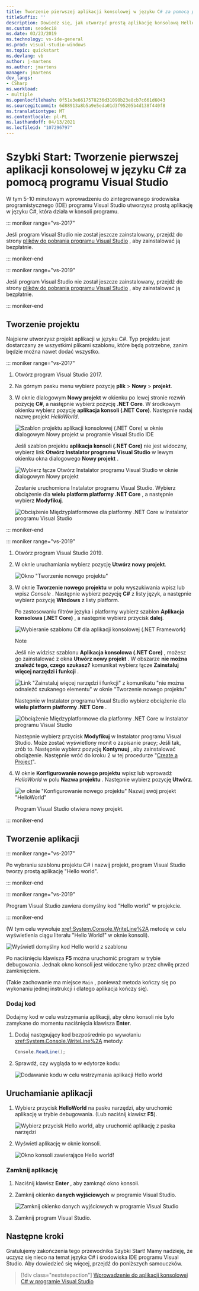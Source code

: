 ```yaml
---
title: Tworzenie pierwszej aplikacji konsolowej w języku C# za pomocą programu Visual Studio
titleSuffix: ''
description: Dowiedz się, jak utworzyć prostą aplikację konsolową Hello world w programie Visual Studio przy użyciu języka C#, krok po kroku.
ms.custom: seodec18
ms.date: 03/23/2019
ms.technology: vs-ide-general
ms.prod: visual-studio-windows
ms.topic: quickstart
ms.devlang: vb
author: j-martens
ms.author: jmartens
manager: jmartens
dev_langs:
- CSharp
ms.workload:
- multiple
ms.openlocfilehash: 0f51e3e6617578236d31090b23e8cb7c661d6043
ms.sourcegitcommit: 6d88913a8b5a9e5eda01d3f95205b4d138f440f8
ms.translationtype: MT
ms.contentlocale: pl-PL
ms.lasthandoff: 04/13/2021
ms.locfileid: "107296797"
---
```

# <a name="quickstart-use-visual-studio-to-create-your-first-c-console-app"></a>Szybki Start: Tworzenie pierwszej aplikacji konsolowej w języku C# za pomocą programu Visual Studio

W tym 5-10 minutowym wprowadzeniu do zintegrowanego środowiska programistycznego (IDE) programu Visual Studio utworzysz prostą aplikację w języku C#, która działa w konsoli programu.

::: moniker range="vs-2017"

Jeśli program Visual Studio nie został jeszcze zainstalowany, przejdź do strony [plików do pobrania programu Visual Studio](https://visualstudio.microsoft.com/vs/older-downloads/?utm_medium=microsoft&utm_source=docs.microsoft.com&utm_campaign=vs+2017+download) , aby zainstalować ją bezpłatnie.

::: moniker-end

::: moniker range="vs-2019"

Jeśli program Visual Studio nie został jeszcze zainstalowany, przejdź do strony [plików do pobrania programu Visual Studio](https://visualstudio.microsoft.com/downloads) , aby zainstalować ją bezpłatnie.

::: moniker-end

## <a name="create-a-project"></a>Tworzenie projektu

Najpierw utworzysz projekt aplikacji w języku C#. Typ projektu jest dostarczany ze wszystkimi plikami szablonu, które będą potrzebne, zanim będzie można nawet dodać wszystko.

::: moniker range="vs-2017"

1. Otwórz program Visual Studio 2017.

2. Na górnym pasku menu wybierz pozycję **plik** > **Nowy** > **projekt**.

3. W oknie dialogowym **Nowy projekt** w okienku po lewej stronie rozwiń pozycję **C#**, a następnie wybierz pozycję **.NET Core**. W środkowym okienku wybierz pozycję **aplikacja konsoli (.NET Core)**. Następnie nadaj nazwę projekt *HelloWorld*.

   ![Szablon projektu aplikacji konsolowej (.NET Core) w oknie dialogowym Nowy projekt w programie Visual Studio IDE](../ide/media/new-project-csharp-dotnetcore-helloworld-console-app.png)

     Jeśli szablon projektu **aplikacja konsoli (.NET Core)** nie jest widoczny, wybierz link **Otwórz Instalator programu Visual Studio** w lewym okienku okna dialogowego **Nowy projekt** .

   ![Wybierz łącze Otwórz Instalator programu Visual Studio w oknie dialogowym Nowy projekt](../ide/media/csharp-open-visual-studio-installer-hello-world.png)

     Zostanie uruchomiona Instalator programu Visual Studio. Wybierz obciążenie dla **wielu platform platformy .NET Core** , a następnie wybierz **Modyfikuj**.

     ![Obciążenie Międzyplatformowe dla platformy .NET Core w Instalator programu Visual Studio](../ide/media/dot-net-core-xplat-dev-workload.png)

::: moniker-end

::: moniker range="vs-2019"

1. Otwórz program Visual Studio 2019.

1. W oknie uruchamiania wybierz pozycję **Utwórz nowy projekt**.

   ![Okno "Tworzenie nowego projektu"](../get-started/media/vs-2019/create-new-project-dark-theme.png)

1. W oknie **Tworzenie nowego projektu** w polu wyszukiwania wpisz lub wpisz *Console* . Następnie wybierz pozycję **C#** z listy język, a następnie wybierz pozycję **Windows** z listy platform. 

   Po zastosowaniu filtrów języka i platformy wybierz szablon **Aplikacja konsolowa (.NET Core)** , a następnie wybierz przycisk **dalej**.

   ![Wybieranie szablonu C# dla aplikacji konsolowej (.NET Framework)](../get-started/csharp/media/vs-2019/csharp-create-new-project-search-console-net-core-filtered.png)

   > [!NOTE]
   > Jeśli nie widzisz szablonu **Aplikacja konsolowa (.NET Core)** , możesz go zainstalować z okna **Utwórz nowy projekt** . W obszarze **nie można znaleźć tego, czego szukasz?** komunikat wybierz łącze **Zainstaluj więcej narzędzi i funkcji** .
   >
   > ![Link "Zainstaluj więcej narzędzi i funkcji" z komunikatu "nie można odnaleźć szukanego elementu" w oknie "Tworzenie nowego projektu"](../get-started/media/vs-2019/not-finding-what-looking-for.png) 
   > 
   > Następnie w Instalator programu Visual Studio wybierz obciążenie dla **wielu platform platformy .NET Core** .
   >
   > ![Obciążenie Międzyplatformowe dla platformy .NET Core w Instalator programu Visual Studio](./media/dot-net-core-xplat-dev-workload.png)
   >
   > Następnie wybierz przycisk **Modyfikuj** w Instalator programu Visual Studio. Może zostać wyświetlony monit o zapisanie pracy; Jeśli tak, zrób to. Następnie wybierz pozycję **Kontynuuj** , aby zainstalować obciążenie. Następnie wróć do kroku 2 w tej procedurze "[Create a Project](#create-a-project)".

1. W oknie **Konfigurowanie nowego projektu** wpisz lub wprowadź *HelloWorld* w polu **Nazwa projektu** . Następnie wybierz pozycję **Utwórz**.

   ![w oknie "Konfigurowanie nowego projektu" Nazwij swój projekt "HelloWorld"](../get-started/csharp/media/vs-2019/csharp-name-your-helloworld-project.png)

   Program Visual Studio otwiera nowy projekt.
   
::: moniker-end

## <a name="create-the-application"></a>Tworzenie aplikacji

::: moniker range="vs-2017"

Po wybraniu szablonu projektu C# i nazwij projekt, program Visual Studio tworzy prostą aplikację "Hello world".

::: moniker-end

::: moniker range="vs-2019"

Program Visual Studio zawiera domyślny kod "Hello world" w projekcie.

::: moniker-end

(W tym celu wywołuje <xref:System.Console.WriteLine%2A> metodę w celu wyświetlenia ciągu literału "Hello World!" w oknie konsoli).

   ![Wyświetl domyślny kod Hello world z szablonu](../ide/media/csharp-console-helloworld-template.png)

Po naciśnięciu klawisza **F5** można uruchomić program w trybie debugowania. Jednak okno konsoli jest widoczne tylko przez chwilę przed zamknięciem.

(Takie zachowanie ma miejsce `Main` , ponieważ metoda kończy się po wykonaniu jednej instrukcji i dlatego aplikacja kończy się).

### <a name="add-some-code"></a>Dodaj kod

Dodajmy kod w celu wstrzymania aplikacji, aby okno konsoli nie było zamykane do momentu naciśnięcia klawisza **Enter**.

1. Dodaj następujący kod bezpośrednio po wywołaniu <xref:System.Console.WriteLine%2A> metody:

   ```csharp
   Console.ReadLine();
   ```

1. Sprawdź, czy wygląda to w edytorze kodu:

   ![Dodawanie kodu w celu wstrzymania aplikacji Hello world](../ide/media/csharp-console-helloworld-add-code.png)

## <a name="run-the-application"></a>Uruchamianie aplikacji

1. Wybierz przycisk **HelloWorld** na pasku narzędzi, aby uruchomić aplikację w trybie debugowania. (Lub naciśnij klawisz **F5**).

   ![Wybierz przycisk Hello world, aby uruchomić aplikację z paska narzędzi](../ide/media/csharp-console-hello-world-button.png)

1. Wyświetl aplikację w oknie konsoli.

   ![Okno konsoli zawierające Hello world!](../ide/media/csharp-console-hello-world.png)

### <a name="close-the-application"></a>Zamknij aplikację

1. Naciśnij klawisz **Enter** , aby zamknąć okno konsoli.

1. Zamknij okienko **danych wyjściowych** w programie Visual Studio.

   ![Zamknij okienko danych wyjściowych w programie Visual Studio](../ide/media/csharp-hello-world-close-output-pane.png)

1. Zamknij program Visual Studio.

## <a name="next-steps"></a>Następne kroki

Gratulujemy zakończenia tego przewodnika Szybki Start! Mamy nadzieję, że uczysz się nieco na temat języka C# i środowiska IDE programu Visual Studio. Aby dowiedzieć się więcej, przejdź do poniższych samouczków.

> [!div class="nextstepaction"]
> [Wprowadzenie do aplikacji konsolowej C# w programie Visual Studio](../get-started/csharp/tutorial-console.md)
